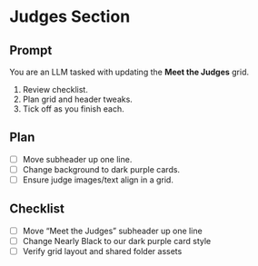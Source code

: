 <!-- file: 4_16_25_Judges.md -->

# Judges Section

## Prompt
You are an LLM tasked with updating the **Meet the Judges** grid.  
1. Review checklist.  
2. Plan grid and header tweaks.  
3. Tick off as you finish each.  

## Plan
- [ ] Move subheader up one line.  
- [ ] Change background to dark purple cards.  
- [ ] Ensure judge images/text align in a grid.  

## Checklist
- [ ] Move “Meet the Judges” subheader up one line  
- [ ] Change Nearly Black to our dark purple card style  
- [ ] Verify grid layout and shared folder assets  
